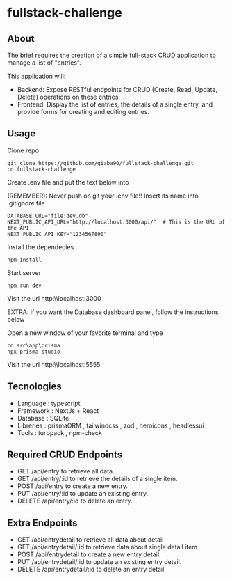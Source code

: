# fullstack-challenge

## About
The brief requires the creation of a simple full-stack CRUD application to manage a list of "entries". 

This application will:
- Backend: Expose RESTful endpoints for CRUD (Create, Read, Update, Delete) operations on these entries.
- Frontend: Display the list of entries, the details of a single entry, and provide forms for creating and editing entries.

## Usage

Clone repo
```
git clone https://github.com/giaba90/fullstack-challenge.git
cd fullstack-challenge
```
Create .env file and put the text below into

(REMEMBER): Never push on git your .env file!! Insert its name into .gitignore file
```
DATABASE_URL="file:dev.db"
NEXT_PUBLIC_API_URL="http://localhost:3000/api/"  # This is the URL of the API
NEXT_PUBLIC_API_KEY="1234567890" 
```

Install the dependecies 
```
npm install
```

Start server
```
npm run dev
```

Visit the url http:\\\localhost:3000

EXTRA: If you want the Database dashboard panel, follow the instructions below

Open a new window of your favorite terminal and type
```
cd src\app\prisma
npx prisma studio
```

Visit the url http:\\\localhost:5555

## Tecnologies
- Language : typescript
- Framework : NextJs + React
- Database : SQLite
- Libreries :  prismaORM , tailwindcss , zod , heroicons , headlessui
- Tools : turbpack , npm-check

## Required CRUD Endpoints
- GET /api/entry to retrieve all data.
- GET /api/entry/:id to retrieve the details of a single item.
- POST /api/entry to create a new entry.
- PUT /api/entry/:id to update an existing entry.
- DELETE /api/entry/:id to delete an entry.

## Extra Endpoints
- GET /api/entrydetail to retrieve all data about detail
- GET /api/entrydetail/:id to retrieve data about single detail item
- POST /api/entrydetail to create a new entry detail.
- PUT /api/entrydetail/:id to update an existing entry detail.
- DELETE /api/entrydetail/:id to delete an entry detail.
